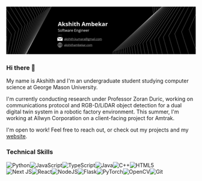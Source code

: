 ![Header](./github-header-image.png)

### Hi there 👋

<p>My name is Akshith and I'm an undergraduate student studying computer science at George Mason University.

I'm currently conducting research under Professor Zoran Duric, working on communications protocol and RGB-D/LiDAR object detection for a dual digital twin system in a robotic factory environment. This summer, I'm working at Allwyn Corporation on a client-facing project for Amtrak.

<p>I'm open to work! Feel free to reach out, or check out my projects and my <a href="https://akshithambekar.com" target="_blank">website</a>.

### Technical Skills

![Python](https://img.shields.io/badge/python-3670A0?style=for-the-badge&logo=python&logoColor=ffdd54)![JavaScript](https://img.shields.io/badge/javascript-%23323330.svg?style=for-the-badge&logo=javascript&logoColor=%23F7DF1E)![TypeScript](https://img.shields.io/badge/typescript-%23007ACC.svg?style=for-the-badge&logo=typescript&logoColor=white)![Java](https://img.shields.io/badge/java-%23ED8B00.svg?style=for-the-badge&logo=openjdk&logoColor=white)![C++](https://img.shields.io/badge/c++-%2300599C.svg?style=for-the-badge&logo=c%2B%2B&logoColor=white)![HTML5](https://img.shields.io/badge/html5-%23E34F26.svg?style=for-the-badge&logo=html5&logoColor=white)
<br>
![Next JS](https://img.shields.io/badge/Next-black?style=for-the-badge&logo=next.js&logoColor=white)![React](https://img.shields.io/badge/react-%2320232a.svg?style=for-the-badge&logo=react&logoColor=%2361DAFB)![NodeJS](https://img.shields.io/badge/node.js-6DA55F?style=for-the-badge&logo=node.js&logoColor=white)![Flask](https://img.shields.io/badge/flask-%23000.svg?style=for-the-badge&logo=flask&logoColor=white)![PyTorch](https://img.shields.io/badge/PyTorch-%23EE4C2C.svg?style=for-the-badge&logo=PyTorch&logoColor=white)![OpenCV](https://img.shields.io/badge/opencv-%23white.svg?style=for-the-badge&logo=opencv&logoColor=white)![Git](https://img.shields.io/badge/git-%23F05033.svg?style=for-the-badge&logo=git&logoColor=white)
